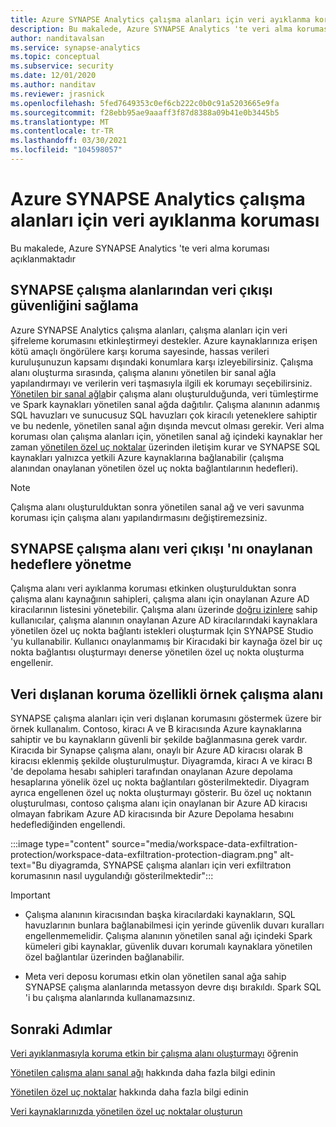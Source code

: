 ```yaml
---
title: Azure SYNAPSE Analytics çalışma alanları için veri ayıklanma koruması
description: Bu makalede, Azure SYNAPSE Analytics 'te veri alma koruması açıklanmaktadır
author: nanditavalsan
ms.service: synapse-analytics
ms.topic: conceptual
ms.subservice: security
ms.date: 12/01/2020
ms.author: nanditav
ms.reviewer: jrasnick
ms.openlocfilehash: 5fed7649353c0ef6cb222c0b0c91a5203665e9fa
ms.sourcegitcommit: f28ebb95ae9aaaff3f87d8388a09b41e0b3445b5
ms.translationtype: MT
ms.contentlocale: tr-TR
ms.lasthandoff: 03/30/2021
ms.locfileid: "104598057"
---
```

# <a name="data-exfiltration-protection-for-azure-synapse-analytics-workspaces"></a>Azure SYNAPSE Analytics çalışma alanları için veri ayıklanma koruması
Bu makalede, Azure SYNAPSE Analytics 'te veri alma koruması açıklanmaktadır

## <a name="securing-data-egress-from-synapse-workspaces"></a>SYNAPSE çalışma alanlarından veri çıkışı güvenliğini sağlama
Azure SYNAPSE Analytics çalışma alanları, çalışma alanları için veri şifreleme korumasını etkinleştirmeyi destekler. Azure kaynaklarınıza erişen kötü amaçlı öngörülere karşı koruma sayesinde, hassas verileri kuruluşunuzun kapsamı dışındaki konumlara karşı izleyebilirsiniz. Çalışma alanı oluşturma sırasında, çalışma alanını yönetilen bir sanal ağla yapılandırmayı ve verilerin veri taşmasıyla ilgili ek korumayı seçebilirsiniz. [Yönetilen bir sanal ağla](./synapse-workspace-managed-vnet.md)bir çalışma alanı oluşturulduğunda, veri tümleştirme ve Spark kaynakları yönetilen sanal ağda dağıtılır. Çalışma alanının adanmış SQL havuzları ve sunucusuz SQL havuzları çok kiracılı yeteneklere sahiptir ve bu nedenle, yönetilen sanal ağın dışında mevcut olması gerekir. Veri alma koruması olan çalışma alanları için, yönetilen sanal ağ içindeki kaynaklar her zaman [yönetilen özel uç noktalar](./synapse-workspace-managed-private-endpoints.md) üzerinden iletişim kurar ve SYNAPSE SQL kaynakları yalnızca yetkili Azure kaynaklarına bağlanabilir (çalışma alanından onaylanan yönetilen özel uç nokta bağlantılarının hedefleri). 

> [!Note]
> Çalışma alanı oluşturulduktan sonra yönetilen sanal ağ ve veri savunma koruması için çalışma alanı yapılandırmasını değiştiremezsiniz.

## <a name="managing-synapse-workspace-data-egress-to-approved-targets"></a>SYNAPSE çalışma alanı veri çıkışı 'nı onaylanan hedeflere yönetme
Çalışma alanı veri ayıklanma koruması etkinken oluşturulduktan sonra çalışma alanı kaynağının sahipleri, çalışma alanı için onaylanan Azure AD kiracılarının listesini yönetebilir. Çalışma alanı üzerinde [doğru izinlere](./synapse-workspace-access-control-overview.md) sahip kullanıcılar, çalışma alanının onaylanan Azure AD kiracılarındaki kaynaklara yönetilen özel uç nokta bağlantı istekleri oluşturmak Için SYNAPSE Studio 'yu kullanabilir. Kullanıcı onaylanmamış bir Kiracıdaki bir kaynağa özel bir uç nokta bağlantısı oluşturmayı denerse yönetilen özel uç nokta oluşturma engellenir.

## <a name="sample-workspace-with-data-exfiltration-protection-enabled"></a>Veri dışlanan koruma özellikli örnek çalışma alanı
SYNAPSE çalışma alanları için veri dışlanan korumasını göstermek üzere bir örnek kullanalım. Contoso, kiracı A ve B kiracısında Azure kaynaklarına sahiptir ve bu kaynakların güvenli bir şekilde bağlanmasına gerek vardır. Kiracıda bir Synapse çalışma alanı, onaylı bir Azure AD kiracısı olarak B kiracısı eklenmiş şekilde oluşturulmuştur. Diyagramda, kiracı A ve kiracı B 'de depolama hesabı sahipleri tarafından onaylanan Azure depolama hesaplarına yönelik özel uç nokta bağlantıları gösterilmektedir. Diyagram ayrıca engellenen özel uç nokta oluşturmayı gösterir. Bu özel uç noktanın oluşturulması, contoso çalışma alanı için onaylanan bir Azure AD kiracısı olmayan fabrikam Azure AD kiracısında bir Azure Depolama hesabını hedeflediğinden engellendi.

:::image type="content" source="media/workspace-data-exfiltration-protection/workspace-data-exfiltration-protection-diagram.png" alt-text="Bu diyagramda, SYNAPSE çalışma alanları için veri exfiltratıon korumasının nasıl uygulandığı gösterilmektedir":::

>[!IMPORTANT]
>
> - Çalışma alanının kiracısından başka kiracılardaki kaynakların, SQL havuzlarının bunlara bağlanabilmesi için yerinde güvenlik duvarı kuralları engellenmemelidir. Çalışma alanının yönetilen sanal ağı içindeki Spark kümeleri gibi kaynaklar, güvenlik duvarı korumalı kaynaklara yönetilen özel bağlantılar üzerinden bağlanabilir.
>
> - Meta veri deposu koruması etkin olan yönetilen sanal ağa sahip SYNAPSE çalışma alanlarında metassyon devre dışı bırakıldı. Spark SQL 'i bu çalışma alanlarında kullanamazsınız.
> >

## <a name="next-steps"></a>Sonraki Adımlar

[Veri ayıklanmasıyla koruma etkin bir çalışma alanı oluşturmayı](./how-to-create-a-workspace-with-data-exfiltration-protection.md) öğrenin

[Yönetilen çalışma alanı sanal ağı](./synapse-workspace-managed-vnet.md) hakkında daha fazla bilgi edinin

[Yönetilen özel uç noktalar](./synapse-workspace-managed-private-endpoints.md) hakkında daha fazla bilgi edinin

[Veri kaynaklarınızda yönetilen özel uç noktalar oluşturun](./how-to-create-managed-private-endpoints.md)

